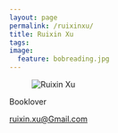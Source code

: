 ```yaml
---
layout: page
permalink: /ruixinxu/
title: Ruixin Xu
tags: 
image:
  feature: bobreading.jpg
---
```

<figure>
  <img src="{{ site.url }}/images/bobreading.jpg" alt="Ruixin Xu" itemprop="image" class="post-avatar img-circle img-responsive">
  <!--<figcaption>Ruixin Xu</figcaption>-->
</figure>

Booklover

ruixin.xu@Gmail.com